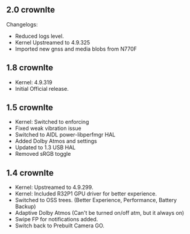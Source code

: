 ## 2.0 crownlte
Changelogs:
+ Reduced logs level.
+ Kernel Upstreamed to 4.9.325
+ Imported new gnss and media blobs from N770F

## 1.8 crownlte
+ Kernel: 4.9.319
+ Initial Official release.

## 1.5 crownlte
+ Kernel: Switched to enforcing
+ Fixed weak vibration issue
+ Switched to AIDL power-libperfmgr HAL
+ Added Dolby Atmos and settings
+ Updated to 1.3 USB HAL
+ Removed sRGB toggle

## 1.4 crownlte

+ Kernel: Upstreamed to 4.9.299.
+ Kernel: Included R32P1 GPU driver for better experience.
+ Switched to OSS trees. (Better Experience, Performance, Battery Backup)
+ Adaptive Dolby Atmos (Can't be turned on/off atm, but it always on)
+ Swipe FP for notifications added.
+ Switch back to Prebuilt Camera GO.
